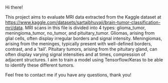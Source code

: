 Hi there!

This project aims to evaluate MRI data extracted from the Kaggle dataset at https://www.kaggle.com/datasets/sartajbhuvaji/brain-tumor-classification-mri/data. MRI scans in this file is divided into 4 types: glioma_tumor, meningioma_tumor, no_tumor, and pituitary_tumor. Gliomas, arising from glial cells, often display irregular borders and signal intensity. Meningiomas, arising from the meninges, typically present with well-defined borders, contrast, and a 'tail'. Pituitary tumors, arising from the pituitary gland, can often display varying signal intensities and at times, compression of adjacent structures. I aim to train a model using Tensorflow/Keras to be able to identify these different tumors.

Feel free to contact me if you have any questions, thank you!
